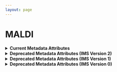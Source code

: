 ```yaml
--- 
layout: page 
---
```

# MALDI 
<details markdown="1">
<summary><b> Current Metadata Attributes </b></summary>

## Current Metadata Attributes 

| Attribute                                           | Type      | Description                                                                                                                                                                                                                                                                                                                                                                                                                                                                                                                                                                           | Allowable Values                                                          | Required   |
|-----------------------------------------------------|-----------|---------------------------------------------------------------------------------------------------------------------------------------------------------------------------------------------------------------------------------------------------------------------------------------------------------------------------------------------------------------------------------------------------------------------------------------------------------------------------------------------------------------------------------------------------------------------------------------|----------------------------------------------------------------|------------|
| lab_id                                              | Textfield | An internal field labs can use it to add whatever ID(s) they want or need for dataset validation and tracking. This could be a single ID (e.g., "Visium_9OLC_A4_S1") or a delimited list of IDs (e.g., “9OL; 9OLC.A2; Visium_9OLC_A4_S1”). This field will not be accessible to anyone outside of the consortium and no effort will be made to check if IDs provided by one data provider are also used by another.                                                                                                                                                                   |                                                                | False      |
| dataset_type                                        | Allowable Value      | The specific type of dataset being produced.                                                                                                                                                                                                                                                                                                                                                                                                                                                                                                                                          | ```10X Multiome``` ```2D Imaging Mass Cytometry``` ```ATACseq``` ```Auto-fluorescence``` ```Cell DIVE``` ```CODEX``` ```Confocal``` ```CosMx``` ```CyCIF``` ```DBiT``` ```DESI``` ```Enhanced Stimulated Raman Spectroscopy (SRS)``` ```GeoMx (nCounter)``` ```GeoMx (NGS)``` ```HiFi-Slide``` ```Histology``` ```LC-MS``` ```Light Sheet``` ```MALDI``` ```MERFISH``` ```MIBI``` ```Molecular Cartography``` ```MUSIC``` ```nanoSPLITS``` ```PhenoCycler``` ```Resolve``` ```RNAseq``` ```RNAseq (with probes)``` ```Second Harmonic Generation (SHG)``` ```SIMS``` ```SNARE-seq2``` ```Stereo-seq``` ```Thick section Multiphoton MxIF``` ```Visium (no probes)``` ```Visium (with probes)``` ```Xenium```| True       |
| analyte_class                                       | Allowable Value      | Analytes are the target molecules being measured with the assay.                                                                                                                                                                                                                                                                                                                                                                                                                                                                                                                      |  ```Chromatin``` ```DNA``` ```DNA + RNA``` ```Endogenous fluorophores``` ```Fluorochrome``` ```Lipid``` ```Metabolite``` ```Nucleic acid and protein``` ```Peptide``` ```Polysaccharide``` ```Protein``` ```RNA  ```| True       |
| acquisition_instrument_vendor                       | Allowable Value      | An acquisition instrument is the device that contains the signal detection hardware and signal processing software. Assays generate signals such as light of various intensities or color or signals representing the molecular mass.                                                                                                                                                                                                                                                                                                                                                 | ```Akoya Biosciences``` ```Andor``` ```BGI Genomics``` ```Bruker``` ```Cytiva``` ```Evident Scientific (Olympus)``` ```GE Healthcare``` ```Hamamatsu``` ```Huron Digital Pathology``` ```Illumina``` ```In-House``` ```Ionpath``` ```Keyence``` ```Leica Biosystems``` ```Leica Microsystems``` ```Motic``` ```NanoString``` ```Resolve Biosciences``` ```Sciex``` ```Standard BioTools (Fluidigm)``` ```Thermo Fisher Scientific``` ```Zeiss Microscopy``` | True       |
| acquisition_instrument_model                        | Allowable Value      | Manufacturers of an acquisition instrument may offer various versions (models) of that instrument with different features or sensitivities. Differences in features or sensitivities may be relevant to processing or interpretation of the data.                                                                                                                                                                                                                                                                                                                                     | ```Aperio AT2``` ```Aperio CS2``` ```Axio Observer 3``` ```Axio Observer 5``` ```Axio Observer 7``` ```Axio Scan.Z1``` ```BZ-X710``` ```BZ-X800``` ```BZ-X810``` ```CosMx Spatial Molecular Imager``` ```Custom: Multiphoton``` ```Digital Spatial Profiler``` ```DM6 B``` ```DNBSEQ-T7``` ```EVOS M7000``` ```HiSeq 2500``` ```HiSeq 4000``` ```Hyperion Imaging System``` ```IN Cell Analyzer 2200``` ```Lightsheet 7``` ```MALDI timsTOF Flex Prototype``` ```MIBIscope``` ```MoticEasyScan One``` ```NanoZoomer 2.0-HT``` ```NanoZoomer S210``` ```NanoZoomer S360``` ```NanoZoomer S60``` ```NanoZoomer-SQ``` ```NextSeq 2000``` ```NextSeq 500``` ```NextSeq 550``` ```NovaSeq 6000``` ```NovaSeq X``` ```NovaSeq X Plus``` ```Orbitrap Eclipse Tribrid``` ```Orbitrap Fusion Lumos Tribrid``` ```Phenocycler-Fusion 1.0``` ```Phenocycler-Fusion 2.0``` ```PhenoImager Fusion``` ```Q Exactive``` ```Q Exactive HF``` ```Q Exactive UHMR``` ```QTRAP 5500``` ```Resolve Biosciences Molecular Cartography``` ```SCN400``` ```STELLARIS 5``` ```TissueScope LE Slide Scanner``` ```Unknown``` ```VS200 Slide Scanner``` ```Xenium Analyzer``` ```Zyla 4.2 sCMOS``` | True       |
| source_storage_duration_value                       | Numeric   | How long was the source material (parent) stored, prior to this sample being processed.                                                                                                                                                                                                                                                                                                                                                                                                                                                                                               |                                                                | True       |
| source_storage_duration_unit                        | Allowable Value      | The time duration unit of measurement                                                                                                                                                                                                                                                                                                                                                                                                                                                                                                                                                 | ```hour``` ```month``` ```day``` ```minute``` ```year``` | True       |
| time_since_acquisition_instrument_calibration_value | Numeric   | The amount of time since the acqusition instrument was last serviced by the vendor. This provides a metric for assessing drift in data capture.                                                                                                                                                                                                                                                                                                                                                                                                                                       |                                                                | False      |
| time_since_acquisition_instrument_calibration_unit  | Allowable Value      | The time unit of measurement                                                                                                                                                                                                                                                                                                                                                                                                                                                                                                                                                          |```Column-by-column``` ```Not applicable``` ```Row-by-row``` ```Snake-by-columns``` ```Snake-by-rows``` | False      |
| preparation_protocol_doi                            | Textfield      | DOI for the protocols.io page that describes the assay or sample procurment and preparation. For example for an imaging assay, the protocol might include staining of a section through the creation of an OME-TIFF file. In this case the protocol would include any image processing steps required to create the OME-TIFF file. Example: https://dx.doi.org/10.17504/protocols.io.eq2lyno9qvx9/v1                                                                                                                                                                                  |                                                                | True       |
| is_targeted                                        | Allowable Value  | Specifies whether or not a specific molecule(s) is/are targeted for detection/measurement by the assay ("Yes" or "No"). The CODEX analyte is protein.                                                                                                                                                                                                                                                                                                                                                                                                                                 | ```Yes``` ```No```                                                           | True       |
| contributors_path                                   | Textfield | The path to the file with the ORCID IDs for all contributors of this dataset (e.g., "./extras/contributors.tsv" or "./contributors.tsv"). This is an internal metadata field that is just used for ingest.                                                                                                                                                                                                                                                                                                                                                                            |                                                                | True       |
| data_path                                           | Textfield | The top level directory containing the raw and/or processed data. For a single dataset upload this might be "." where as for a data upload containing multiple datasets, this would be the directory name for the respective dataset. For instance, if the data is within a directory called "TEST001-RK" use syntax "./TEST001-RK" for this field. If there are multiple directory levels, use the format "./TEST001-RK/Run1/Pass2" in which "Pass2" is the subdirectory where the single dataset's data is stored. This is an internal metadata field that is just used for ingest. |                                                                | True       |
| mass_analysis_polarity                              | Allowable Value      | The polarity of the mass analysis (positive or negative ion modes).                                                                                                                                                                                                                                                                                                                                                                                                                                                                                                                   | ```Negative and positive ion mode``` ```Negative ion mode``` ```Positive ion mode``` | True       |
| mass_resolving_power                                | Numeric   | The mass resolving power m/∆m, where ∆m is defined as the full width at half-maximum (FWHM) for a given peak with a specified mass-to-charge (m/z). (unitless)                                                                                                                                                                                                                                                                                                                                                                                                                        |                                                                | True       |
| mass-to-charge_resolving_power                      | Numeric   | The peak (m/z) used to calculate the resolving power.                                                                                                                                                                                                                                                                                                                                                                                                                                                                                                                                 |                                                                | True       |
| ion_mobility                                        | Allowable Value      | Specifies which technology was used for ion mobility spectrometry. Technologies for measuring ion mobility: Traveling Wave Ion Mobility Spectrometry (TWIMS), Trapped Ion Mobility Spectrometry (TIMS), High Field Asymmetric waveform ion Mobility Spectrometry (FAIMS), Drift Tube Ion Mobility Spectrometry (DTIMS), Structures for Lossless Ion Manipulations (SLIM), and cyclic Ion Mobility Spectrometry (cIMS).                                                                                                                                                                | ```cIMS``` ```DTIMS``` ```FAIMS``` ```SLIM``` ```TIMS``` ```TWIMS``` | False      |
| matrix_deposition_method                            | Allowable Value      | Common methods of depositing matrix for assisting in desorption and ionization in imaging mass spectrometry include robotic spotting, electrospray deposition, and sublimation.                                                                                                                                                                                                                                                                                                                                                                                                       | ```Electrospray deposition``` ```Not applicable``` ```Robotic spotting``` ```Robotic spraying``` ```Sublimation``` | True       |
| preparation_instrument_vendor                       | Allowable Value      | The manufacturer of the instrument used to prepare (staining/processing) the sample for the assay. If an automatic slide staining method was indicated this field should list the manufacturer of the instrument.                                                                                                                                                                                                                                                                                                                                                                     | ```10x Genomics``` ```Hamamatsu``` ```HTX Technologies``` ```In-House``` ```Leica Biosystems``` ```Not applicable``` ```Roche Diagnostics``` ```SunChrom``` ```Thermo Fisher Scientific``` | False      |
| preparation_instrument_model                        | Allowable Value      | Manufacturers of a staining system instrument may offer various versions (models) of that instrument with different features. Differences in features or sensitivities may be relevant to processing or interpretation of the data.                                                                                                                                                                                                                                                                                                                                                   | ```AutoStainer XL``` ```Chromium Connect``` ```Chromium Controller``` ```Chromium iX``` ```Chromium X``` ```Discovery Ultra``` ```EVOS M7000``` ```M3+ Sprayer``` ```M5 Sprayer``` ```NanoZoomer S210``` ```NanoZoomer S360``` ```NanoZoomer S60``` ```Not applicable``` ```ST5020 Multistainer``` ```Sublimator``` ```SunCollect Sprayer``` ```TM-Sprayer``` ```Visium CytAssist ```| False      |
| preparation_matrix                                  | Allowable Value      | The matrix is a compound of crystallized molecules that acts like a buffer between the sample and the ionizing probe. It also helps ionize the sample, carrying it along the flight tube so it can be detected.                                                                                                                                                                                                                                                                                                                                                                       | ```2,5-DHA (2,5-dihydroxyacetophenone)``` ```2,5-DHB (2,5-Dihydroxybenzoic acid)``` ```9-AA (9-aminoacridine)``` ```CHCA (alpha-cyano-4-hydroxy-cinnamic acid)``` ```DAN (1,5-diaminonapthalene)``` ```DMACA (4-(dimethylamino)cinnamic acid)``` ```NEDC (N-(1-naphthyl) ethylenediamine dihydrochloride)``` ```SA (sinapic acid)``` | True       |
| metadata_schema_id                                  | Textfield | The string that serves as the definitive identifier for the metadata schema version and is readily interpretable by computers for data validation and processing. Example: 22bc762a-5020-419d-b170-24253ed9e8d9                                                                                                                                                                                                                                                                                                                                                                       |                                                                | True       |
| mass-to-charge_range_low_value                      | Numeric   | The low value of the scanned mass-to-charge range, for MS1. (unitless)                                                                                                                                                                                                                                                                                                                                                                                                                                                                                                                |                                                                | False      |
| mass-to-charge_range_high_value                     | Numeric   | The high value of the scanned mass-to-charge range, for MS1. (unitless)                                                                                                                                                                                                                                                                                                                                                                                                                                                                                                               |                                                                | False      |
| analysis_protocol_doi                               | Textfield      | A DOI to a protocols.io protocol describing the software and database(s) used to process the raw data. Example: https://dx.doi.org/10.17504/protocols.io.bsu5ney6                                                                                                                                                                                                                                                                                                                                                                                                                     |                                                                | True       |
| ms_ionization_technique                             | Allowable Value      | The ionization approach (i.e., sample probing method) for performing imaging mass spectrometry.                                                                                                                                                                                                                                                                                                                                                                                                                                                                                       | ```DESI``` ```ESI``` ```HESI``` ```LA``` ```LDI``` ```MALDI``` ```MALDI-2``` ```nanoDESI``` ```SIMS-C60``` ```SIMS-H20 ```| True       |
| ms_scan_mode                                        | Allowable Value      | MS (mass spectrometry) scan mode refers to the number of steps in the separation of fragments.                                                                                                                                                                                                                                                                                                                                                                                                                                                                                        | ```MS1``` ```MS2``` ```MS3``` | True       |
| parent_sample_id                                    | Textfield | Unique HuBMAP or SenNet identifier of the sample (i.e., block, section or suspension) used to perform this assay. For example, for a RNAseq assay, the parent would be the suspension, whereas, for one of the imaging assays, the parent would be the tissue section. If an assay comes from multiple parent samples then this should be a comma separated list. Example: HBM386.ZGKG.235, HBM672.MKPK.442 or SNT232.UBHJ.322, SNT329.ALSK.102                                                                                                                                       |                                                                | True       |

</details>

<details markdown="1">
<summary><b>Deprecated Metadata Attributes (IMS Version 2)</b></summary>

## Deprecated Metadata Attributes (IMS Version 2)

| Attribute                     | Type      | Description                                                                                                                                                                                                                                                                                                                                                                                           | AllowableValues                                                                | Required   |
|-------------------------------|-----------|-------------------------------------------------------------------------------------------------------------------------------------------------------------------------------------------------------------------------------------------------------------------------------------------------------------------------------------------------------------------------------------------------------|--------------------------------------------------------------------------------|------------|
| version                       | Allowable Value | Version of the schema to use when validating this metadata.                                                                                                                                                                                                                                                                                                                                           | ['2']                                                                          | True       |
| description                   | Textfield | Free-text description of this assay.                                                                                                                                                                                                                                                                                                                                                                  |                                                                                | True       |
| donor_id                      | Textfield | HuBMAP Display ID of the donor of the assayed tissue.                                                                                                                                                                                                                                                                                                                                                 |                                                                                | True       |
| tissue_id                     | Textfield | HuBMAP Display ID of the assayed tissue.                                                                                                                                                                                                                                                                                                                                                              |                                                                                | True       |
| execution_datetime            | Datetime  | Start date and time of assay, typically a date-time stamped folder generated by the acquisition instrument. YYYY-MM-DD hh:mm, where YYYY is the year, MM is the month with leading 0s, and DD is the day with leading 0s, hh is the hour with leading zeros, mm are the minutes with leading zeros.                                                                                                   |                                                                                | True       |
| protocols_io_doi              | Textfield | DOI for protocols.io referring to the protocol for this assay.                                                                                                                                                                                                                                                                                                                                        |                                                                                | True       |
| operator                      | Textfield | Name of the person responsible for executing the assay.                                                                                                                                                                                                                                                                                                                                               |                                                                                | True       |
| operator_email                | Textfield | Email address for the operator.                                                                                                                                                                                                                                                                                                                                                                       |                                                                                | True       |
| pi                            | Textfield | Name of the principal investigator responsible for the data.                                                                                                                                                                                                                                                                                                                                          |                                                                                | True       |
| pi_email                      | Textfield | Email address for the principal investigator.                                                                                                                                                                                                                                                                                                                                                         |                                                                                | True       |
| assay_category                | Allowable Value | Each assay is placed into one of the following 4 general categories: generation of images of microscopic entities, identification & quantitation of molecules by mass spectrometry, imaging mass spectrometry, and determination of nucleotide sequence.                                                                                                                                              | ['mass_spectrometry_imaging']                                                  | True       |
| assay_type                    | Allowable Value | The specific type of assay being executed.                                                                                                                                                                                                                                                                                                                                                            | ['MALDI-IMS', 'SIMS-IMS', 'NanoDESI', 'DESI']                                  | True       |
| analyte_class                 | Allowable Value | Analytes are the target molecules being measured with the assay.                                                                                                                                                                                                                                                                                                                                      | ['protein', 'metabolites', 'lipids', 'peptides', 'phosphopeptides', 'glycans'] | True       |
| is_targeted                   | Allowable Value | Specifies whether or not a specific molecule(s) is/are targeted for detection/measurement by the assay.                                                                                                                                                                                                                                                                                               | ['Yes','No']                                                                                | True       |
| acquisition_instrument_vendor | Textfield | An acquisition instrument is the device that contains the signal detection hardware and signal processing software. Assays generate signals such as light of various intensities or color or signals representing the molecular mass.                                                                                                                                                                 |                                                                                | True       |
| acquisition_instrument_model  | Textfield | Manufacturers of an acquisition instrument may offer various versions (models) of that instrument with different features or sensitivities. Differences in features or sensitivities may be relevant to processing or interpretation of the data.                                                                                                                                                     |                                                                                | True       |
| ms_source                     | Allowable Value | The ion source type used for surface sampling (MALDI, MALDI-2, DESI, nanoDESI or SIMS).                                                                                                                                                                                                                                                                                                               | ['MALDI', 'MALDI-2', 'LDI', 'LA', 'SIMS-C60', 'SIMS-H2O', 'DESI', 'nanoDESI']  | True       |
| polarity                      | Allowable Value | The polarity of the mass analysis (positive or negative ion modes)                                                                                                                                                                                                                                                                                                                                    | ['negative ion mode', 'positive ion mode', 'negative and positive ion mode']   | True       |
| mz_range_low_value            | Numeric   | The low value of the scanned mass range for MS1. (unitless)                                                                                                                                                                                                                                                                                                                                           |                                                                                | True       |
| mz_range_high_value           | Numeric   | The high value of the scanned mass range for MS1. (unitless)                                                                                                                                                                                                                                                                                                                                          |                                                                                | True       |
| mass_resolving_power          | Numeric   | The MS1 resolving power defined as m/âm where âm is the FWHM for a given peak with a specified m/z (m). (unitless)                                                                                                                                                                                                                                                                                |                                                                                | True       |
| mz_resolving_power            | Numeric   | The peak (m/z) used to calculate the resolving power.                                                                                                                                                                                                                                                                                                                                                 |                                                                                | True       |
| ion_mobility                  | Allowable Value | Specifies whether or not ion mobility spectrometry was performed and which technology was used. Technologies for measuring ion mobility: Traveling Wave Ion Mobility Spectrometry (TWIMS), Trapped Ion Mobility Spectrometry (TIMS), High Field Asymmetric waveform ion Mobility Spectrometry (FAIMS), Drift Tube Ion Mobility Spectrometry (DTIMS, Structures for Lossless Ion Manipulations (SLIM). | ['TIMS', 'TWIMS', 'FAIMS', 'DTIMS', 'SLIMS']                                   | False      |
| ms_scan_mode                  | Allowable Value | Scan mode refers to the number of steps in the separation of fragments.                                                                                                                                                                                                                                                                                                                               | ['MS', 'MS/MS', 'MS3']                                                         | True       |
| resolution_x_value            | Numeric   | The width of a pixel.                                                                                                                                                                                                                                                                                                                                                                                 |                                                                                | True       |
| resolution_x_unit             | Allowable Value | The unit of measurement of the width of a pixel.                                                                                                                                                                                                                                                                                                                                                      | ['nm', 'um']                                                                   | False      |
| resolution_y_value            | Numeric   | The height of a pixel                                                                                                                                                                                                                                                                                                                                                                                 |                                                                                | True       |
| resolution_y_unit             | Allowable Value | The unit of measurement of the height of a pixel.                                                                                                                                                                                                                                                                                                                                                     | ['nm', 'um']                                                                   | False      |
| preparation_type              | Textfield | Common methods of depositing matrix for MALDI imaging include robotic spotting, electrospray deposition, and spray-coating with an airbrush.                                                                                                                                                                                                                                                          |                                                                                | False      |
| preparation_instrument_vendor | Textfield | The manufacturer of the instrument used to prepare the sample for the assay.                                                                                                                                                                                                                                                                                                                          |                                                                                | False      |
| preparation_instrument_model  | Textfield | The model number/name of the instrument used to prepare the sample for the assay                                                                                                                                                                                                                                                                                                                      |                                                                                | False      |
| preparation_maldi_matrix      | Textfield | The matrix is a compound of crystallized molecules that acts like a buffer between the sample and the laser. It also helps ionize the sample, carrying it along the flight tube so it can be detected.                                                                                                                                                                                                |                                                                                | False      |
| desi_solvent                  | Textfield | Solvent composition for conducting nanospray desorption electrospray ionization (nanoDESI) or desorption electrospray ionization (DESI).                                                                                                                                                                                                                                                              |                                                                                | False      |
| desi_solvent_flow_rate        | Numeric   | The rate of flow of the solvent into a spray.                                                                                                                                                                                                                                                                                                                                                         |                                                                                | False      |
| desi_solvent_flow_rate_unit   | Allowable Value | Units of the rate of solvent flow.                                                                                                                                                                                                                                                                                                                                                                    | ['uL/minute']                                                                  | False      |
| section_prep_protocols_io_doi | Textfield | DOI for protocols.io referring to the protocol for preparing tissue sections for the assay.                                                                                                                                                                                                                                                                                                           |                                                                                | True       |
| processing_protocols_io_doi   | Textfield | DOI for analysis protocols.io for this assay.                                                                                                                                                                                                                                                                                                                                                         |                                                                                | False      |
| overall_protocols_io_doi      | Textfield | DOI for protocols.io for the overall process.                                                                                                                                                                                                                                                                                                                                                         |                                                                                | True       |
| contributors_path             | Textfield | Relative path to file with ORCID IDs for contributors for this dataset.                                                                                                                                                                                                                                                                                                                               |                                                                                | True       |
| data_path                     | Textfield | Relative path to file or directory with instrument data. Downstream processing will depend on filename extension conventions.                                                                                                                                                                                                                                                                         |                                                                                | True       |

</details>

<details markdown="1">
<summary><b>Deprecated Metadata Attributes (IMS Version 1)</b></summary>

## Deprecated Metadata Attributes (IMS Version 1)

| Attribute                     | Type      | Description                                                                                                                                                                                                                                                                                         | AllowableValues                                                              | Required   |
|-------------------------------|-----------|-----------------------------------------------------------------------------------------------------------------------------------------------------------------------------------------------------------------------------------------------------------------------------------------------------|------------------------------------------------------------------------------|------------|
| version                       | Allowable Value | Version of the schema to use when validating this metadata.                                                                                                                                                                                                                                         | ['1']                                                                        | True       |
| description                   | Textfield | Free-text description of this assay.                                                                                                                                                                                                                                                                |                                                                              | True       |
| donor_id                      | Textfield | HuBMAP Display ID of the donor of the assayed tissue.                                                                                                                                                                                                                                               |                                                                              | True       |
| tissue_id                     | Textfield | HuBMAP Display ID of the assayed tissue.                                                                                                                                                                                                                                                            |                                                                              | True       |
| execution_datetime            | Datetime  | Start date and time of assay, typically a date-time stamped folder generated by the acquisition instrument. YYYY-MM-DD hh:mm, where YYYY is the year, MM is the month with leading 0s, and DD is the day with leading 0s, hh is the hour with leading zeros, mm are the minutes with leading zeros. |                                                                              | True       |
| protocols_io_doi              | Textfield | DOI for protocols.io referring to the protocol for this assay.                                                                                                                                                                                                                                      |                                                                              | True       |
| operator                      | Textfield | Name of the person responsible for executing the assay.                                                                                                                                                                                                                                             |                                                                              | True       |
| operator_email                | Textfield | Email address for the operator.                                                                                                                                                                                                                                                                     |                                                                              | True       |
| pi                            | Textfield | Name of the principal investigator responsible for the data.                                                                                                                                                                                                                                        |                                                                              | True       |
| pi_email                      | Textfield | Email address for the principal investigator.                                                                                                                                                                                                                                                       |                                                                              | True       |
| assay_category                | Allowable Value | Each assay is placed into one of the following 4 general categories: generation of images of microscopic entities, identification & quantitation of molecules by mass spectrometry, imaging mass spectrometry, and determination of nucleotide sequence.                                            | ['mass_spectrometry_imaging']                                                | True       |
| assay_type                    | Allowable Value | The specific type of assay being executed.                                                                                                                                                                                                                                                          | ['MALDI-IMS']                                                                | True       |
| analyte_class                 | Allowable Value | Analytes are the target molecules being measured with the assay.                                                                                                                                                                                                                                    | ['protein', 'metabolites', 'lipids']                                         | True       |
| is_targeted                   | Allowable Value | Specifies whether or not a specific molecule(s) is/are targeted for detection/measurement by the assay.                                                                                                                                                                                             | ['Yes','No']                                                                              | True       |
| acquisition_instrument_vendor | Textfield | An acquisition instrument is the device that contains the signal detection hardware and signal processing software. Assays generate signals such as light of various intensities or color or signals representing the molecular mass.                                                               |                                                                              | True       |
| acquisition_instrument_model  | Textfield | Manufacturers of an acquisition instrument may offer various versions (models) of that instrument with different features or sensitivities. Differences in features or sensitivities may be relevant to processing or interpretation of the data.                                                   |                                                                              | True       |
| ms_source                     | Allowable Value | The ion source type used for surface sampling (MALDI, MALDI-2, DESI, or SIMS) or LC-MS/MS data acquisition (nESI)                                                                                                                                                                                   | ['MALDI', 'MALDI-2', 'DESI', 'SIMS', 'nESI']                                 | True       |
| polarity                      | Allowable Value | The polarity of the mass analysis (positive or negative ion modes)                                                                                                                                                                                                                                  | ['negative ion mode', 'positive ion mode', 'negative and positive ion mode'] | True       |
| mz_range_low_value            | Numeric   | The low value of the scanned mass range for MS1. (unitless)                                                                                                                                                                                                                                         |                                                                              | True       |
| mz_range_high_value           | Numeric   | The high value of the scanned mass range for MS1. (unitless)                                                                                                                                                                                                                                        |                                                                              | True       |
| resolution_x_value            | Numeric   | The width of a pixel.                                                                                                                                                                                                                                                                               |                                                                              | True       |
| resolution_x_unit             | Allowable Value | The unit of measurement of the width of a pixel.                                                                                                                                                                                                                                                    | ['nm', 'um']                                                                 | False      |
| resolution_y_value            | Numeric   | The height of a pixel                                                                                                                                                                                                                                                                               |                                                                              | True       |
| resolution_y_unit             | Allowable Value | The unit of measurement of the height of a pixel.                                                                                                                                                                                                                                                   | ['nm', 'um']                                                                 | False      |
| preparation_type              | Textfield | Common methods of depositing matrix for MALDI imaging include robotic spotting, electrospray deposition, and spray-coating with an airbrush.                                                                                                                                                        |                                                                              | True       |
| preparation_instrument_vendor | Textfield | The manufacturer of the instrument used to prepare the sample for the assay.                                                                                                                                                                                                                        |                                                                              | True       |
| preparation_instrument_model  | Textfield | The model number/name of the instrument used to prepare the sample for the assay                                                                                                                                                                                                                    |                                                                              | True       |
| preparation_maldi_matrix      | Textfield | The matrix is a compound of crystallized molecules that acts like a buffer between the sample and the laser. It also helps ionize the sample, carrying it along the flight tube so it can be detected.                                                                                              |                                                                              | True       |
| section_prep_protocols_io_doi | Textfield | DOI for protocols.io referring to the protocol for preparing tissue sections for the assay.                                                                                                                                                                                                         |                                                                              | True       |
| overall_protocols_io_doi      | Textfield | DOI for protocols.io for the overall process.                                                                                                                                                                                                                                                       |                                                                              | True       |
| contributors_path             | Textfield | Relative path to file with ORCID IDs for contributors for this dataset.                                                                                                                                                                                                                             |                                                                              | True       |
| data_path                     | Textfield | Relative path to file or directory with instrument data. Downstream processing will depend on filename extension conventions.                                                                                                                                                                       |                                                                              | True       |

</details>

<details markdown="1">
<summary><b>Deprecated Metadata Attributes (IMS Version 0)</b></summary>

## Deprecated Metadata Attributes (IMS Version 0)

| Attribute                     | Type      | Description                                                                                                                                                                                                                                                                                         | AllowableValues                                                              | Required   |
|-------------------------------|-----------|-----------------------------------------------------------------------------------------------------------------------------------------------------------------------------------------------------------------------------------------------------------------------------------------------------|------------------------------------------------------------------------------|------------|
| donor_id                      | Textfield | HuBMAP Display ID of the donor of the assayed tissue.                                                                                                                                                                                                                                               |                                                                              | True       |
| tissue_id                     | Textfield | HuBMAP Display ID of the assayed tissue.                                                                                                                                                                                                                                                            |                                                                              | True       |
| execution_datetime            | Datetime  | Start date and time of assay, typically a date-time stamped folder generated by the acquisition instrument. YYYY-MM-DD hh:mm, where YYYY is the year, MM is the month with leading 0s, and DD is the day with leading 0s, hh is the hour with leading zeros, mm are the minutes with leading zeros. |                                                                              | True       |
| protocols_io_doi              | Textfield | DOI for protocols.io referring to the protocol for this assay.                                                                                                                                                                                                                                      |                                                                              | True       |
| operator                      | Textfield | Name of the person responsible for executing the assay.                                                                                                                                                                                                                                             |                                                                              | True       |
| operator_email                | Textfield | Email address for the operator.                                                                                                                                                                                                                                                                     |                                                                              | True       |
| pi                            | Textfield | Name of the principal investigator responsible for the data.                                                                                                                                                                                                                                        |                                                                              | True       |
| pi_email                      | Textfield | Email address for the principal investigator.                                                                                                                                                                                                                                                       |                                                                              | True       |
| assay_category                | Allowable Value | Each assay is placed into one of the following 4 general categories: generation of images of microscopic entities, identification & quantitation of molecules by mass spectrometry, imaging mass spectrometry, and determination of nucleotide sequence.                                            | ['mass_spectrometry_imaging']                                                | True       |
| assay_type                    | Allowable Value | The specific type of assay being executed.                                                                                                                                                                                                                                                          | ['MALDI-IMS']                                                                | True       |
| analyte_class                 | Allowable Value | Analytes are the target molecules being measured with the assay.                                                                                                                                                                                                                                    | ['protein', 'metabolites', 'lipids']                                         | True       |
| is_targeted                   | Allowable Value | Specifies whether or not a specific molecule(s) is/are targeted for detection/measurement by the assay.                                                                                                                                                                                             | ['Yes','No']                                                                              | True       |
| acquisition_instrument_vendor | Textfield | An acquisition instrument is the device that contains the signal detection hardware and signal processing software. Assays generate signals such as light of various intensities or color or signals representing the molecular mass.                                                               |                                                                              | True       |
| acquisition_instrument_model  | Textfield | Manufacturers of an acquisition instrument may offer various versions (models) of that instrument with different features or sensitivities. Differences in features or sensitivities may be relevant to processing or interpretation of the data.                                                   |                                                                              | True       |
| ms_source                     | Allowable Value | The ion source type used for surface sampling (MALDI, MALDI-2, DESI, or SIMS) or LC-MS/MS data acquisition (nESI)                                                                                                                                                                                   | ['MALDI', 'MALDI-2', 'DESI', 'SIMS', 'nESI']                                 | True       |
| polarity                      | Allowable Value | The polarity of the mass analysis (positive or negative ion modes)                                                                                                                                                                                                                                  | ['negative ion mode', 'positive ion mode', 'negative and positive ion mode'] | True       |
| mz_range_low_value            | Numeric   | The low value of the scanned mass range for MS1. (unitless)                                                                                                                                                                                                                                         |                                                                              | True       |
| mz_range_high_value           | Numeric   | The high value of the scanned mass range for MS1. (unitless)                                                                                                                                                                                                                                        |                                                                              | True       |
| resolution_x_value            | Numeric   | The width of a pixel.                                                                                                                                                                                                                                                                               |                                                                              | True       |
| resolution_x_unit             | Allowable Value | The unit of measurement of the width of a pixel.                                                                                                                                                                                                                                                    | ['nm', 'um']                                                                 | False      |
| resolution_y_value            | Numeric   | The height of a pixel                                                                                                                                                                                                                                                                               |                                                                              | True       |
| resolution_y_unit             | Allowable Value | The unit of measurement of the height of a pixel.                                                                                                                                                                                                                                                   | ['nm', 'um']                                                                 | False      |
| preparation_type              | Textfield | Common methods of depositing matrix for MALDI imaging include robotic spotting, electrospray deposition, and spray-coating with an airbrush.                                                                                                                                                        |                                                                              | True       |
| preparation_instrument_vendor | Textfield | The manufacturer of the instrument used to prepare the sample for the assay.                                                                                                                                                                                                                        |                                                                              | True       |
| preparation_instrument_model  | Textfield | The model number/name of the instrument used to prepare the sample for the assay                                                                                                                                                                                                                    |                                                                              | True       |
| preparation_maldi_matrix      | Textfield | The matrix is a compound of crystallized molecules that acts like a buffer between the sample and the laser. It also helps ionize the sample, carrying it along the flight tube so it can be detected.                                                                                              |                                                                              | True       |
| section_prep_protocols_io_doi | Textfield | DOI for protocols.io referring to the protocol for preparing tissue sections for the assay.                                                                                                                                                                                                         |                                                                              | True       |
| overall_protocols_io_doi      | Textfield | DOI for protocols.io for the overall process.                                                                                                                                                                                                                                                       |                                                                              | True       |
| contributors_path             | Textfield | Relative path to file with ORCID IDs for contributors for this dataset.                                                                                                                                                                                                                             |                                                                              | True       |
| data_path                     | Textfield | Relative path to file or directory with instrument data. Downstream processing will depend on filename extension conventions.                                                                                                                                                                       |                                                                              | True       |

</details>
